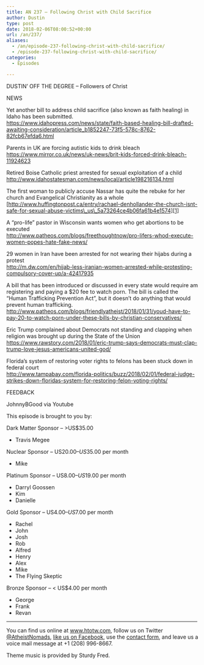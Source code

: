 ```yaml
---
title: AN 237 – Following Christ with Child Sacrifice
author: Dustin
type: post
date: 2018-02-06T08:00:52+00:00
url: /an/237/
aliases:
  - /an/episode-237-following-christ-with-child-sacrifice/
  - /episode-237-following-christ-with-child-sacrifice/
categories:
  - Episodes

---
```

<div id="buzzsprout-player-10552872"></div><script src="https://www.buzzsprout.com/1983601/10552872-episode-237-following-christ-with-child-sacrifice.js?container_id=buzzsprout-player-10552872&player=small" type="text/javascript" charset="utf-8"></script>

<!--more-->

DUSTIN’ OFF THE DEGREE &#8211; Followers of Christ

NEWS

Yet another bill to address child sacrifice (also known as faith healing) in Idaho has been submitted.  
<https://www.idahopress.com/news/state/faith-based-healing-bill-drafted-awaiting-consideration/article_b1852247-73f5-578c-8762-82fcb67efda6.html>

Parents in UK are forcing autistic kids to drink bleach  
<https://www.mirror.co.uk/news/uk-news/brit-kids-forced-drink-bleach-11924623>

Retired Boise Catholic priest arrested for sexual exploitation of a child  
<http://www.idahostatesman.com/news/local/article198216134.html>

The first woman to publicly accuse Nassar has quite the rebuke for her church and Evangelical Christianity as a whole  
[http://www.huffingtonpost.ca/entry/rachael-denhollander-the-church-isnt-safe-for-sexual-abuse-victims\_us\_5a73264ce4b06fa61b4e1574][1]

A &#8220;pro-life&#8221; pastor in Wisconsin wants women who get abortions to be executed  
<http://www.patheos.com/blogs/freethoughtnow/pro-lifers-whod-execute-women-popes-hate-fake-news/>

29 women in Iran have been arrested for not wearing their hijabs during a protest  
<http://m.dw.com/en/hijab-less-iranian-women-arrested-while-protesting-compulsory-cover-up/a-42417935>

A bill that has been introduced or discussed in every state would require am registering and paying a $20 fee to watch porn. The bill is called the &#8220;Human Trafficking Prevention Act&#8221;, but it doesn&#8217;t do anything that would prevent human trafficking.  
<http://www.patheos.com/blogs/friendlyatheist/2018/01/31/youd-have-to-pay-20-to-watch-porn-under-these-bills-by-christian-conservatives/>

Eric Trump complained about Democrats not standing and clapping when religion was brought up during the State of the Union  
<https://www.rawstory.com/2018/01/eric-trump-says-democrats-must-clap-trump-love-jesus-americans-united-god/>

Florida&#8217;s system of restoring voter rights to felons has been stuck down in federal court  
<http://www.tampabay.com/florida-politics/buzz/2018/02/01/federal-judge-strikes-down-floridas-system-for-restoring-felon-voting-rights/>

FEEDBACK

JohnnyBGood via Youtube

This episode is brought to you by:

Dark Matter Sponsor – >US$35.00  
* Travis Megee  

Nuclear Sponsor – US$20.00 – US$35.00 per month  
* Mike  

Platinum Sponsor – US$8.00 – US$19.00 per month  
* Darryl Goossen  
* Kim  
* Danielle  

Gold Sponsor – US$4.00 – US$7.00 per month  
* Rachel  
* John  
* Josh  
* Rob  
* Alfred  
* Henry  
* Alex  
* Mike  
* The Flying Skeptic  

Bronze Sponsor – < US$4.00 per month  
* George  
* Frank  
* Revan

<hr width="500" />

You can find us online at <a href="https://www.htotw.com/" target="_blank" rel="noopener">www.htotw.com</a>, follow us on Twitter <a href="https://htotw.com/twitter" target="_blank" rel="noopener">@AtheistNomads</a>, <a href="https://htotw.com/facebook" target="_blank" rel="noopener">like us on Facebook</a>, use the [contact form](https://htotw.com/contact), and leave us a voice mail message at +1 (208) 996-8667.

Theme music is provided by Sturdy Fred.

 [1]: http://www.huffingtonpost.ca/entry/rachael-denhollander-the-church-isnt-safe-for-sexual-abuse-victims_us_5a73264ce4b06fa61b4e1574